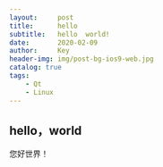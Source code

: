 ```yaml
---
layout:     post
title:      hello
subtitle:   hello  world!
date:       2020-02-09
author:     Key
header-img: img/post-bg-ios9-web.jpg
catalog: true
tags:
    - Qt
    - Linux
---
```


## hello，world

您好世界！